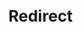 ﻿---
layout: src/layouts/Redirect.astro
title: Redirect
redirect: /docs/infrastructure/deployment-targets/tentacle/windows/azure-virtual-machines/diagnosing-issues
pubDate:  2023-01-01
navSearch: false
navSitemap: false
navMenu: false
---
